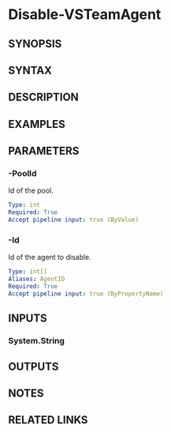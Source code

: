 <!-- #include "./common/header.md" -->

# Disable-VSTeamAgent

## SYNOPSIS

<!-- #include "./synopsis/Disable-VSTeamAgent.md" -->

## SYNTAX

## DESCRIPTION

<!-- #include "./synopsis/Disable-VSTeamAgent.md" -->

## EXAMPLES

## PARAMETERS

### -PoolId

Id of the pool.

```yaml
Type: int
Required: True
Accept pipeline input: true (ByValue)
```

### -Id

Id of the agent to disable.

```yaml
Type: int[]
Aliases: AgentID
Required: True
Accept pipeline input: true (ByPropertyName)
```

<!-- #include "./params/force.md" -->

<!-- #include "./params/whatif.md" -->

## INPUTS

### System.String

## OUTPUTS

## NOTES

## RELATED LINKS
